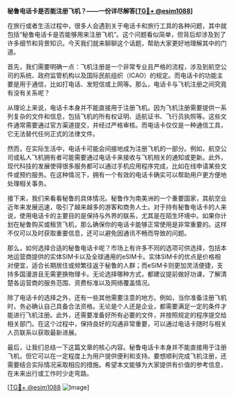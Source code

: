 **秘鲁电话卡是否能注册飞机？——一份详尽解答[[TG💪+ @esim1088](https://t.me/s/esim1088)]**

在旅行或者生活过程中，很多人会遇到关于电话卡和旅行工具的各种问题，其中就包括“秘鲁电话卡是否能够用来注册飞机”。这个问题看似简单，但背后却涉及到了许多细节和背景知识。今天我们就来聊聊这个话题，帮助大家更好地理解其中的门道。

首先，我们需要明确一点：飞机注册是一个非常专业且严格的流程，涉及到航空公司的系统、政府监管机构以及国际民航组织（ICAO）的规定。而电话卡的功能主要是用于通信，比如打电话、发短信或上网等。那么，电话卡与飞机注册之间究竟有没有关系呢？

从理论上来说，电话卡本身并不能直接用于注册飞机。因为飞机注册需要提供一系列复杂的文件和信息，包括飞机的所有权证明、适航证书、飞行员执照等。这些文件通常需要通过官方渠道提交，并经过严格审核。而电话卡仅仅是一种通信工具，它无法替代任何正式的法律文件。

然而，在实际生活中，电话卡可能会间接地成为注册飞机的一部分。例如，航空公司或私人飞机拥有者可能需要通过电话卡来接收与飞机相关的通知或更新。此外，现代科技的发展使得很多服务都可以通过手机应用程序完成，比如在线申请某些文件或预约服务。在这种情况下，拥有一个有效的电话卡确实可以帮助用户更方便地处理相关事务。

接下来，我们来看看秘鲁的具体情况。秘鲁作为南美洲的一个重要国家，其航空业近年来发展迅速，吸引了越来越多的游客和商务人士。对于持有秘鲁电话卡的人来说，使用电话卡的主要目的是保持与外界的联系，尤其是在陌生环境中。如果你计划在秘鲁购买或租赁飞机，那么确保你的电话卡能够正常使用是非常重要的。这样不仅可以及时获取重要信息，还可以避免因通讯不畅而导致的问题。

那么，如何选择合适的秘鲁电话卡呢？市场上有许多不同的选项可供选择，包括本地运营商提供的实体SIM卡以及全球通用的eSIM卡。实体SIM卡的优点是价格相对便宜，适合长期居住或频繁往返于秘鲁的人群；而eSIM卡则更加灵活便捷，支持多国漫游且无需更换物理卡。无论选择哪种方式，都建议提前做好功课，了解清楚各运营商的服务范围、资费标准以及网络覆盖情况。

除了电话卡的选择之外，还有一些其他需要注意的地方。例如，当你准备注册飞机时，务必确认自己具备合法资格。无论是个人还是企业，都需要满足一定的条件才能进行飞机注册。此外，还需要准备好所有必要的文件，并按照规定的程序提交给相关部门。在这个过程中，保持良好的沟通非常重要，可以通过电话卡随时与相关人员联系以获取最新进展。

最后，让我们总结一下这篇文章的核心内容。秘鲁电话卡本身并不能直接用于注册飞机，但它可以在一定程度上为用户提供便利和支持。要想顺利完成飞机注册，还需要结合实际情况采取相应的措施。希望本文能够为大家提供有价值的参考信息，在未来出行或工作时少走弯路。

[[TG💪+ @esim1088](https://t.me/s/esim1088) ![Image](https://i.postimg.cc/4NQfJmqS/Snipaste-2025-05-13-00-14-12.png)]